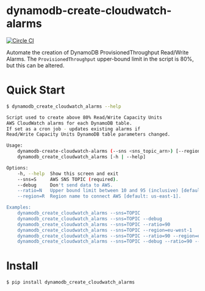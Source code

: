# dynamodb-create-cloudwatch-alarms

[![Circle CI](https://circleci.com/gh/percolate/dynamodb-create-cloudwatch-alarms.svg?style=svg)](https://circleci.com/gh/percolate/dynamodb-create-cloudwatch-alarms)

Automate the creation of DynamoDB ProvisionedThroughput Read/Write Alarms.
The `ProvisionedThroughput` upper-bound limit in the script is 80%, but this can be altered.

# Quick Start
```bash
$ dynamodb_create_cloudwatch_alarms --help

Script used to create above 80% Read/Write Capacity Units
AWS CloudWatch alarms for each DynamoDB table.
If set as a cron job - updates existing alarms if
Read/Write Capacity Units DynamoDB table parameters changed.

Usage:
    dynamodb-create-cloudwatch-alarms (--sns <sns_topic_arn>) [--region <region>] [--ratio <ratio>] [--debug]
    dynamodb_create_cloudwatch_alarms [-h | --help]

Options:
    -h, --help  Show this screen and exit
    --sns=S     AWS SNS TOPIC (required).
    --debug     Don't send data to AWS.
    --ratio=N   Upper bound limit between 10 and 95 (inclusive) [default: 80].
    --region=R  Region name to connect AWS [default: us-east-1].

Examples:
    dynamodb_create_cloudwatch_alarms --sns=TOPIC
    dynamodb_create_cloudwatch_alarms --sns=TOPIC --debug
    dynamodb_create_cloudwatch_alarms --sns=TOPIC --ratio=90
    dynamodb_create_cloudwatch_alarms --sns=TOPIC --region=eu-west-1
    dynamodb_create_cloudwatch_alarms --sns=TOPIC --ratio=90 --region=eu-west-1
    dynamodb_create_cloudwatch_alarms --sns=TOPIC --debug --ratio=90 --region=eu-west-1
```

# Install
```bash
$ pip install dynamodb_create_cloudwatch_alarms
```
